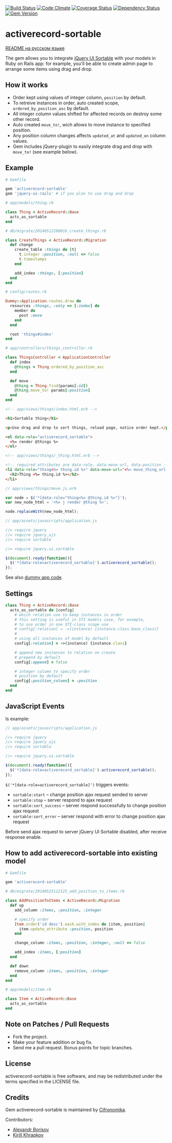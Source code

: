[![Build Status](https://travis-ci.org/aishek/activerecord-sortable.png)](https://travis-ci.org/aishek/activerecord-sortable)
[![Code Climate](https://codeclimate.com/github/aishek/activerecord-sortable.png)](https://codeclimate.com/github/aishek/activerecord-sortable)
[![Coverage Status](https://coveralls.io/repos/aishek/activerecord-sortable/badge.png)](https://coveralls.io/r/aishek/activerecord-sortable)
[![Dependency Status](https://gemnasium.com/aishek/activerecord-sortable.png)](https://gemnasium.com/aishek/activerecord-sortable)
[![Gem Version](https://badge.fury.io/rb/activerecord-sortable.png)](http://badge.fury.io/rb/activerecord-sortable)

activerecord-sortable
====================

[README на русском языке](https://github.com/aishek/activerecord-sortable/blob/master/README.ru.md)

The gem allows you to integrate [jQuery UI Sortable](http://jqueryui.com/sortable/#default) with your models in Ruby on Rails app: for example, you'll be able to create admin page to arrange some items using drag and drop.

## How it works

* Order kept using values of integer column, `position` by default.
* To retreive instances in order, auto created scope, `ordered_by_position_asc` by default.
* All integer column values shifted for affected records on destroy some other record.
* Auto created `move_to!`, wich allows to move instance to specified position.
* Any position column changes affects `updated_at` and `updated_on` column values.
* Gem includes jQuery-plugin to easily integrate drag and drop with `move_to!` (see example below).

## Example

```ruby
# Gemfile

gem 'activerecord-sortable'
gem 'jquery-ui-rails' # if you plan to use drag and drop
```

```ruby
# app/models/thing.rb

class Thing < ActiveRecord::Base
  acts_as_sortable
end
```

```ruby
# db/migrate/20140512100816_create_things.rb

class CreateThings < ActiveRecord::Migration
  def change
    create_table :things do |t|
      t.integer :position, :null => false
      t.timestamps
    end

    add_index :things, [:position]
  end
end
```

```ruby
# config/routes.rb

Dummy::Application.routes.draw do
  resources :things, :only => [:index] do
    member do
      post :move
    end
  end

  root 'things#index'
end
```

```ruby
# app/controllers/things_controller.rb

class ThingsController < ApplicationController
  def index
    @things = Thing.ordered_by_position_asc
  end

  def move
    @thing = Thing.find(params[:id])
    @thing.move_to! params[:position]
  end
end

```

```html
<!-- app/views/things/index.html.erb -->

<h1>Sortable thing</h1>

<p>Use drag and drop to sort things, reload page, notice order kept.</p>

<ol data-role="activerecord_sortable">
  <%= render @things %>
</ol>
```

```html
<!-- app/views/things/_thing.html.erb -->

<!-- required attributes are data-role, data-move-url, data-position -->
<li data-role="thing<%= thing.id %>" data-move-url="<%= move_thing_url(thing) %>" data-position="<%= thing.position %>">
  <h2>Thing <%= thing.id %></h2>
</li>
```

```js
// app/views/things/move.js.erb

var node = $('*[data-role="thing<%= @thing.id %>"]');
var new_node_html = '<%= j render @thing %>';

node.replaceWith(new_node_html);
```

```js
// app/assets/javascripts/application.js

//= require jquery
//= require jquery_ujs
//= require sortable

//= require jquery.ui.sortable

$(document).ready(function(){
  $('*[data-role=activerecord_sortable]').activerecord_sortable();
});
```

See also [dummy app code](https://github.com/aishek/activerecord-sortable/tree/master/spec/dummy).

## Settings
```ruby
class Thing < ActiveRecord::Base
  acts_as_sortable do |config|
    # which relation use to keep instances in order
    # this setting is useful in STI models case, for example,
    # to use order in one STI-class scope use
    # config[:relation] = ->(instance) {instance.class.base_class)}
    #
    # using all instances of model by default
    config[:relation] = ->(instance) {instance.class}

    # append new instances to relation on create
    # prepend by default
    config[:append] = false

    # integer column to specify order
    # position by default
    config[:position_column] = :position
  end
end
```

## JavaScript Events

Is example:

```js
// app/assets/javascripts/application.js

//= require jquery
//= require jquery_ujs
//= require sortable

//= require jquery.ui.sortable

$(document).ready(function(){
  $('*[data-role=activerecord_sortable]').activerecord_sortable();
});
```

`$('*[data-role=activerecord_sortable]')` triggers events:

* `sortable:start` – change position ajax request sended to server
* `sortable:stop` – server respond to ajax request
* `sortable:sort_success` – server respond successfully to change position ajax request
* `sortable:sort_error` – server respond with error to change position ajax request

Before send ajax request to server jQuery UI Sortable disabled, after receive response enable.

## How to add activerecord-sortable into existing model

```ruby
# Gemfile

gem 'activerecord-sortable'
```

```ruby
# db/migrate/20140525112125_add_position_to_items.rb

class AddPositionToItems < ActiveRecord::Migration
  def up
    add_column :items, :position, :integer

    # specify order
    Item.order('id desc').each.with_index do |item, position|
      item.update_attribute :position, position
    end

    change_column :items, :position, :integer, :null => false

    add_index :items, [:position]
  end

  def down
    remove_column :items, :position, :integer
  end
end
```

```ruby
# app/models/item.rb

class Item < ActiveRecord::Base
  acts_as_sortable
end

```

## Note on Patches / Pull Requests

* Fork the project.
* Make your feature addition or bug fix.
* Send me a pull request. Bonus points for topic branches.

## License

activerecord-sortable is free software, and may be redistributed under the terms specified in the LICENSE file.

## Credits

Gem activerecord-sortable is maintained by [Cifronomika](http://cifronomika.ru/).

Contributors:

* [Alexandr Borisov](https://github.com/aishek)
* [Kirill Khrapkov](https://github.com/cubbiu)
